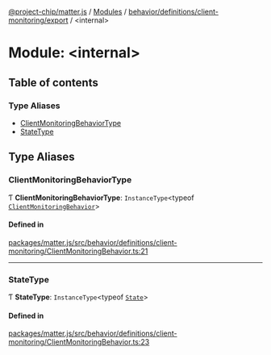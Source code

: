 [@project-chip/matter.js](../README.md) / [Modules](../modules.md) / [behavior/definitions/client-monitoring/export](behavior_definitions_client_monitoring_export.md) / \<internal\>

# Module: \<internal\>

## Table of contents

### Type Aliases

- [ClientMonitoringBehaviorType](behavior_definitions_client_monitoring_export._internal_.md#clientmonitoringbehaviortype)
- [StateType](behavior_definitions_client_monitoring_export._internal_.md#statetype)

## Type Aliases

### ClientMonitoringBehaviorType

Ƭ **ClientMonitoringBehaviorType**: `InstanceType`\<typeof [`ClientMonitoringBehavior`](behavior_definitions_client_monitoring_export.md#clientmonitoringbehavior)\>

#### Defined in

[packages/matter.js/src/behavior/definitions/client-monitoring/ClientMonitoringBehavior.ts:21](https://github.com/project-chip/matter.js/blob/0c058ae17fdba4c0b89b8b13c309011d51782299/packages/matter.js/src/behavior/definitions/client-monitoring/ClientMonitoringBehavior.ts#L21)

___

### StateType

Ƭ **StateType**: `InstanceType`\<typeof [`State`](../classes/behavior_definitions_client_monitoring_export.ClientMonitoringServer.md#state-1)\>

#### Defined in

[packages/matter.js/src/behavior/definitions/client-monitoring/ClientMonitoringBehavior.ts:23](https://github.com/project-chip/matter.js/blob/0c058ae17fdba4c0b89b8b13c309011d51782299/packages/matter.js/src/behavior/definitions/client-monitoring/ClientMonitoringBehavior.ts#L23)
